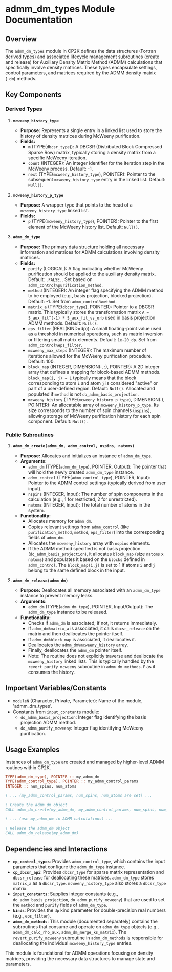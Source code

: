 # admm_dm_types Module Documentation

## Overview

The `admm_dm_types` module in CP2K defines the data structures (Fortran derived types) and associated lifecycle management subroutines (create and release) for Auxiliary Density Matrix Method (ADMM) calculations that specifically involve density matrices. These types encapsulate settings, control parameters, and matrices required by the ADMM density matrix (`_dm`) methods.

## Key Components

### Derived Types

1.  **`mcweeny_history_type`**
    *   **Purpose:** Represents a single entry in a linked list used to store the history of density matrices during McWeeny purification.
    *   **Fields:**
        *   `m` (TYPE(`dbcsr_type`)): A DBCSR (Distributed Block Compressed Sparse Row) matrix, typically storing a density matrix from a specific McWeeny iteration.
        *   `count` (INTEGER): An integer identifier for the iteration step in the McWeeny process. Default: -1.
        *   `next` (TYPE(`mcweeny_history_type`), POINTER): Pointer to the subsequent `mcweeny_history_type` entry in the linked list. Default: `Null()`.

2.  **`mcweeny_history_p_type`**
    *   **Purpose:** A wrapper type that points to the head of a `mcweeny_history_type` linked list.
    *   **Fields:**
        *   `p` (TYPE(`mcweeny_history_type`), POINTER): Pointer to the first element of the McWeeny history list. Default: `Null()`.

3.  **`admm_dm_type`**
    *   **Purpose:** The primary data structure holding all necessary information and matrices for ADMM calculations involving density matrices.
    *   **Fields:**
        *   `purify` (LOGICAL): A flag indicating whether McWeeny purification should be applied to the auxiliary density matrix. Default: `.FALSE.`. Set based on `admm_control%purification_method`.
        *   `method` (INTEGER): An integer flag specifying the ADMM method to be employed (e.g., basis projection, blocked projection). Default: -1. Set from `admm_control%method`.
        *   `matrix_a` (TYPE(`dbcsr_type`), POINTER): Pointer to a DBCSR matrix. This typically stores the transformation matrix `A = S_aux_fit^(-1) * S_aux_fit_vs_orb` used in basis projection ADMM methods. Default: `Null()`.
        *   `eps_filter` (REAL(KIND=dp)): A small floating-point value used as a threshold in numerical operations, such as matrix inversion or filtering small matrix elements. Default: `1e-20_dp`. Set from `admm_control%eps_filter`.
        *   `mcweeny_max_steps` (INTEGER): The maximum number of iterations allowed for the McWeeny purification procedure. Default: 100.
        *   `block_map` (INTEGER, DIMENSION(:, :), POINTER): A 2D integer array that defines a mapping for block-based ADMM methods. `block_map(i, j) = 1` typically means that the block corresponding to atom `i` and atom `j` is considered "active" or part of a user-defined region. Default: `Null()`. Allocated and populated if `method` is not `do_admm_basis_projection`.
        *   `mcweeny_history` (TYPE(`mcweeny_history_p_type`), DIMENSION(:), POINTER): An allocatable array of `mcweeny_history_p_type`. Its size corresponds to the number of spin channels (`nspins`), allowing storage of McWeeny purification history for each spin component. Default: `Null()`.

### Public Subroutines

1.  **`admm_dm_create(admm_dm, admm_control, nspins, natoms)`**
    *   **Purpose:** Allocates and initializes an instance of `admm_dm_type`.
    *   **Arguments:**
        *   `admm_dm` (TYPE(`admm_dm_type`), POINTER, Output): The pointer that will hold the newly created `admm_dm_type` instance.
        *   `admm_control` (TYPE(`admm_control_type`), POINTER, Input): Pointer to the ADMM control settings (typically derived from user input).
        *   `nspins` (INTEGER, Input): The number of spin components in the calculation (e.g., 1 for restricted, 2 for unrestricted).
        *   `natoms` (INTEGER, Input): The total number of atoms in the system.
    *   **Functionality:**
        *   Allocates memory for `admm_dm`.
        *   Copies relevant settings from `admm_control` (like `purification_method`, `method`, `eps_filter`) into the corresponding fields of `admm_dm`.
        *   Allocates the `mcweeny_history` array with `nspins` elements.
        *   If the ADMM method specified is not basis projection (`do_admm_basis_projection`), it allocates `block_map` (size `natoms` x `natoms`) and populates it based on the `blocks` defined in `admm_control`. The `block_map(i,j)` is set to 1 if atoms `i` and `j` belong to the same defined block in the input.

2.  **`admm_dm_release(admm_dm)`**
    *   **Purpose:** Deallocates all memory associated with an `admm_dm_type` instance to prevent memory leaks.
    *   **Arguments:**
        *   `admm_dm` (TYPE(`admm_dm_type`), POINTER, Input/Output): The `admm_dm_type` instance to be released.
    *   **Functionality:**
        *   Checks if `admm_dm` is associated; if not, it returns immediately.
        *   If `admm_dm%matrix_a` is associated, it calls `dbcsr_release` on the matrix and then deallocates the pointer itself.
        *   If `admm_dm%block_map` is associated, it deallocates it.
        *   Deallocates the `admm_dm%mcweeny_history` array.
        *   Finally, deallocates the `admm_dm` pointer itself.
        *   Note: The routine does not explicitly traverse and deallocate the `mcweeny_history` linked lists. This is typically handled by the `revert_purify_mcweeny` subroutine in `admm_dm_methods.F` as it consumes the history.

## Important Variables/Constants

*   `moduleN` (Character, Private, Parameter): Name of the module, 'admm_dm_types'.
*   Constants from `input_constants` module:
    *   `do_admm_basis_projection`: Integer flag identifying the basis projection ADMM method.
    *   `do_admm_purify_mcweeny`: Integer flag identifying McWeeny purification.

## Usage Examples

Instances of `admm_dm_type` are created and managed by higher-level ADMM routines within CP2K.

```fortran
TYPE(admm_dm_type), POINTER :: my_admm_dm
TYPE(admm_control_type), POINTER :: my_admm_control_params
INTEGER :: num_spins, num_atoms

! ... (my_admm_control_params, num_spins, num_atoms are set) ...

! Create the admm_dm object
CALL admm_dm_create(my_admm_dm, my_admm_control_params, num_spins, num_atoms)

! ... (use my_admm_dm in ADMM calculations) ...

! Release the admm_dm object
CALL admm_dm_release(my_admm_dm)
```

## Dependencies and Interactions

*   **`cp_control_types`**: Provides `admm_control_type`, which contains the input parameters that configure the `admm_dm_type` instance.
*   **`cp_dbcsr_api`**: Provides `dbcsr_type` for sparse matrix representation and `dbcsr_release` for deallocating these matrices. `admm_dm_type` stores `matrix_a` as a `dbcsr_type`. `mcweeny_history_type` also stores a `dbcsr_type` matrix.
*   **`input_constants`**: Supplies integer constants (e.g., `do_admm_basis_projection`, `do_admm_purify_mcweeny`) that are used to set the `method` and `purify` fields of `admm_dm_type`.
*   **`kinds`**: Provides the `dp` kind parameter for double-precision real numbers (e.g., `eps_filter`).
*   **`admm_dm_methods`**: This module (documented separately) contains the subroutines that consume and operate on `admm_dm_type` objects (e.g., `admm_dm_calc_rho_aux`, `admm_dm_merge_ks_matrix`). The `revert_purify_mcweeny` subroutine in `admm_dm_methods` is responsible for deallocating the individual `mcweeny_history_type` entries.

This module is foundational for ADMM operations focusing on density matrices, providing the necessary data structures to manage state and parameters.
```
